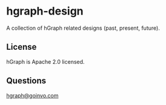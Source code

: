 # hgraph-design
A collection of hGraph related designs (past, present, future).

## License
hGraph is Apache 2.0 licensed.

## Questions
hgraph@goinvo.com
